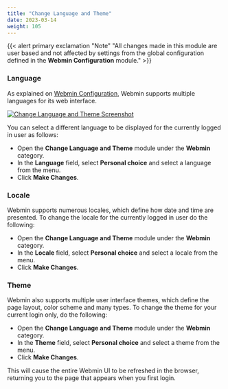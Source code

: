 ```yaml
---
title: "Change Language and Theme"
date: 2023-03-14
weight: 105
---
```


{{< alert primary exclamation "Note" "All changes made in this module are user based and not affected by settings from the global configuration defined in the ****Webmin Configuration**** module." >}}

### Language
As explained on [Webmin Configuration](/docs/modules/webmin-configuration), Webmin supports multiple languages for its web interface.

[![](/images/docs/screenshots/modules/light/change-language-and-theme.png "Change Language and Theme Screenshot")](/images/docs/screenshots/modules/light/change-language-and-theme.png)

You can select a different language to be displayed for the currently logged in user as follows:
- Open the ****Change Language and Theme**** module under the ****Webmin**** category.
- In the ****Language**** field, select ****Personal choice**** and select a language from the menu.
- Click ****Make Changes****.

### Locale
Webmin supports numerous locales, which define how date and time are presented. To change the locale for the currently logged in user do the following:
- Open the ****Change Language and Theme**** module under the ****Webmin**** category.
- In the ****Locale**** field, select ****Personal choice**** and select a locale from the menu.
- Click ****Make Changes****.


### Theme
Webmin also supports multiple user interface themes, which define the page layout, color scheme and many types. To change the theme for your current login only, do the following:
- Open the ****Change Language and Theme**** module under the ****Webmin**** category.
- In the ****Theme**** field, select ****Personal choice**** and select a theme from the menu.
- Click ****Make Changes****.

This will cause the entire Webmin UI to be refreshed in the browser, returning you to the page that appears when you first login.
